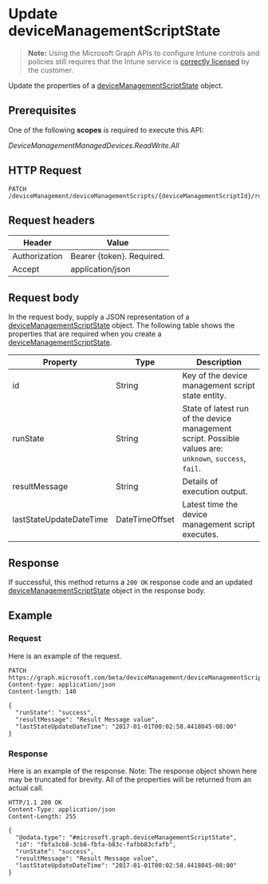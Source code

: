 ﻿# Update deviceManagementScriptState

> **Note:** Using the Microsoft Graph APIs to configure Intune controls and policies still requires that the Intune service is [correctly licensed](https://go.microsoft.com/fwlink/?linkid=839381) by the customer.

Update the properties of a [deviceManagementScriptState](../resources/intune_devicefe_devicemanagementscriptstate.md) object.
## Prerequisites
One of the following **scopes** is required to execute this API:

*DeviceManagementManagedDevices.ReadWrite.All*
## HTTP Request
<!-- {
  "blockType": "ignored"
}
-->
```http
PATCH /deviceManagement/deviceManagementScripts/{deviceManagementScriptId}/runStates/{deviceManagementScriptStateId}
```

## Request headers
|Header|Value|
|---|---|
|Authorization|Bearer {token}. Required.|
|Accept|application/json|

## Request body
In the request body, supply a JSON representation of a [deviceManagementScriptState](../resources/intune_devicefe_devicemanagementscriptstate.md) object.
The following table shows the properties that are required when you create a [deviceManagementScriptState](../resources/intune_devicefe_devicemanagementscriptstate.md).

|Property|Type|Description|
|---|---|---|
|id|String|Key of the device management script state entity.|
|runState|String|State of latest run of the device management script. Possible values are: `unknown`, `success`, `fail`.|
|resultMessage|String|Details of execution output.|
|lastStateUpdateDateTime|DateTimeOffset|Latest time the device management script executes.|



## Response
If successful, this method returns a `200 OK` response code and an updated [deviceManagementScriptState](../resources/intune_devicefe_devicemanagementscriptstate.md) object in the response body.

## Example
### Request
Here is an example of the request.
```http
PATCH https://graph.microsoft.com/beta/deviceManagement/deviceManagementScripts/{deviceManagementScriptId}/runStates/{deviceManagementScriptStateId}
Content-type: application/json
Content-length: 140

{
  "runState": "success",
  "resultMessage": "Result Message value",
  "lastStateUpdateDateTime": "2017-01-01T00:02:58.4418045-08:00"
}
```

### Response
Here is an example of the response. Note: The response object shown here may be truncated for brevity. All of the properties will be returned from an actual call.
```http
HTTP/1.1 200 OK
Content-Type: application/json
Content-Length: 255

{
  "@odata.type": "#microsoft.graph.deviceManagementScriptState",
  "id": "fbfa3cb8-3cb8-fbfa-b83c-fafbb83cfafb",
  "runState": "success",
  "resultMessage": "Result Message value",
  "lastStateUpdateDateTime": "2017-01-01T00:02:58.4418045-08:00"
}
```



